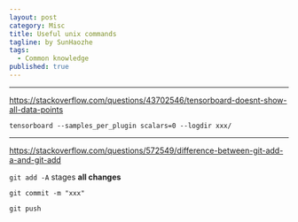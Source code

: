 ```yaml
---
layout: post
category: Misc
title: Useful unix commands
tagline: by SunHaozhe
tags: 
  - Common knowledge
published: true
---
```


************************************************************************************************

https://stackoverflow.com/questions/43702546/tensorboard-doesnt-show-all-data-points 

`tensorboard --samples_per_plugin scalars=0 --logdir xxx/`

************************************************************************************************

https://stackoverflow.com/questions/572549/difference-between-git-add-a-and-git-add

`git add -A` stages **all changes**

`git commit -m "xxx"`

`git push`